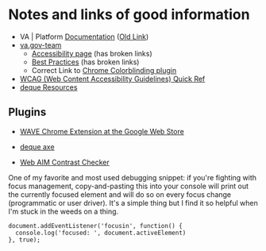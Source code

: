 # Notes and links of good information
- VA | Platform [Documentation](https://depo-platform-documentation.scrollhelp.site/index.html) ([Old Link](https://department-of-veterans-affairs.github.io/va.gov-team/))
- [va.gov-team](https://github.com/department-of-veterans-affairs/va.gov-team)
    - [Accessibility page](https://github.com/department-of-veterans-affairs/va.gov-team/tree/master/platform/accessibility) (has broken links)
    - [Best Practices](https://github.com/department-of-veterans-affairs/va.gov-team/blob/master/platform/accessibility/508-accessibility-best-practices.md) (has broken links)
    - Correct Link to [Chrome Colorblinding plugin](https://chrome.google.com/webstore/detail/colorblindly/floniaahmccleoclneebhhmnjgdfijgg?hl=en)
- [WCAG (Web Content Accessibility Guidelines) Quick Ref](https://www.w3.org/WAI/WCAG21/quickref/)
- [deque Resources](https://dequeuniversity.com/resources/)

## Plugins
- [WAVE Chrome Extension at the Google Web Store](https://chrome.google.com/webstore/detail/wave-evaluation-tool/jbbplnpkjmmeebjpijfedlgcdilocofh)
- [deque axe](https://chrome.google.com/webstore/detail/axe-devtools-web-accessib/lhdoppojpmngadmnindnejefpokejbdd)

- [Web AIM Contrast Checker](https://webaim.org/resources/contrastchecker/)

One of my favorite and most used debugging snippet: 
if you're fighting with focus management, copy-and-pasting this into your console will print out the currently focused element and will do so on every focus change 
(programmatic or user driver). It's a simple thing but I find it so helpful when I'm stuck in the weeds on a thing.

```
document.addEventListener('focusin', function() {
  console.log('focused: ', document.activeElement)
}, true);
```
